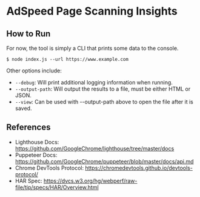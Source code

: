 # AdSpeed Page Scanning Insights

## How to Run

For now, the tool is simply a CLI that prints some data to the console.

```shell
$ node index.js --url https://www.example.com
```

Other options include:

-   `--debug`: Will print additional logging information when running.
-   `--output-path`: Will output the results to a file, must be either HTML or JSON.
-   `--view`: Can be used with --output-path above to open the file after it is saved.

## References

-   Lighthouse Docs: https://github.com/GoogleChrome/lighthouse/tree/master/docs
-   Puppeteer Docs: https://github.com/GoogleChrome/puppeteer/blob/master/docs/api.md
-   Chrome DevTools Protocol: https://chromedevtools.github.io/devtools-protocol/
-   HAR Spec: https://dvcs.w3.org/hg/webperf/raw-file/tip/specs/HAR/Overview.html
